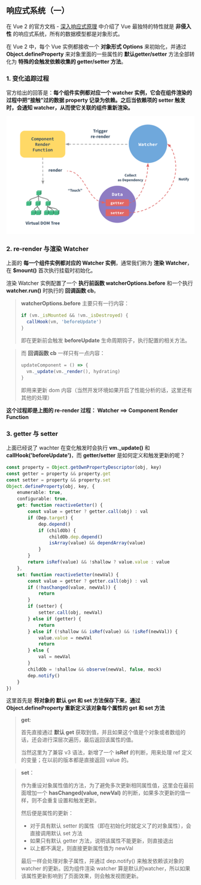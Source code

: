 ## 响应式系统（一）

在 Vue 2 的官方文档 - [深入响应式原理](https://v2.cn.vuejs.org/v2/guide/reactivity.html) 中介绍了 Vue 最独特的特性就是 **非侵入性** 的响应式系统，所有的数据模型都是对象形式。

在 Vue 2 中，每个 Vue 实例都接收一个 **对象形式 Options** 来初始化，并通过 **Object.defineProperty** 来对象里面的一些属性的 **默认getter/setter** 方法全部转化为 **特殊的会触发依赖收集的 getter/setter 方法**。

### 1. 变化追踪过程

官方给出的回答是：**每个组件实例都对应一个 watcher 实例，它会在组件渲染的过程中把“接触”过的数据 property 记录为依赖。之后当依赖项的 setter 触发时，会通知 watcher，从而使它关联的组件重新渲染。**

![data](./assets/data.png)

### 2. re-render 与渲染 Watcher

上面的 **每一个组件实例都对应的 Watcher 实例**，通常我们称为 **渲染 Watcher**，在 **$mount()** 首次执行挂载时初始化。

渲染 Watcher 实例配置了一个 **执行前函数 watcherOptions.before** 和一个执行 **watcher.run()** 时执行的 **回调函数 cb**。

> **watcherOptions.before** 主要只有一行内容：
>
> ```typescript
> if (vm._isMounted && !vm._isDestroyed) {
>   callHook(vm, 'beforeUpdate')
> }
> ```
>
> 即在更新前会触发 **beforeUpdate** 生命周期钩子，执行配置的相关方法。

> 而 **回调函数 cb** 一样只有一点内容：
>
> ```typescript
> updateComponent = () => {
>   vm._update(vm._render(), hydrating)
> }
> ```
>
> 即用来更新 dom 内容（当然开发环境如果开启了性能分析的话，这里还有其他的处理）

**这个过程即是上图的 re-render 过程： Watcher ==> Component Render Function**

### 3. getter 与 setter

上面已经说了 wachter 在变化触发时会执行 **vm._update()** 和 **callHook('beforeUpdate')**，而 **getter/setter** 是如何定义和触发更新的呢？

```typescript
const property = Object.getOwnPropertyDescriptor(obj, key)  
const getter = property && property.get
const setter = property && property.set
Object.defineProperty(obj, key, {
    enumerable: true,
    configurable: true,
    get: function reactiveGetter() {
        const value = getter ? getter.call(obj) : val
        if (Dep.target) {
            dep.depend()
            if (childOb) {
                childOb.dep.depend()
                isArray(value) && dependArray(value)
            }
        }
        return isRef(value) && !shallow ? value.value : value
    },
    set: function reactiveSetter(newVal) {
        const value = getter ? getter.call(obj) : val
        if (!hasChanged(value, newVal)) {
            return
        }
        if (setter) {
            setter.call(obj, newVal)
        } else if (getter) {
            return
        } else if (!shallow && isRef(value) && !isRef(newVal)) {
            value.value = newVal
            return
        } else {
            val = newVal
        }
        childOb = !shallow && observe(newVal, false, mock)
        dep.notify()
    }
})
```

这里首先是 **将对象的 默认 get 和 set 方法保存下来，通过 Object.defineProperty 重新定义该对象每个属性的 get 和 set 方法**

> **get**:
>
> 首先直接通过 **默认 get** 获取到值，并且如果这个值是个对象或者数组的话，还会进行深层次遍历，最后返回该属性的值。
>
> 当然这里为了兼容 v3 语法，新增了一个 **isRef** 的判断，用来处理 ref 定义的变量；在以前的版本都是直接返回 value 的。

> **set**：
>
> 作为重设对象属性值的方法，为了避免多次更新相同属性值，这里会在最前面增加一个 **hasChanged(value, newVal)** 的判断，如果多次更新的值一样，则不会重复设置和触发更新。
>
> 然后便是属性的更新：
>
> - 对于具有默认 setter 的属性（即在初始化时就定义了的对象属性），会直接调用默认 set 方法
> - 如果只有默认 getter 方法，说明该属性不能更新，则直接退出
> - 以上都不满足，则直接更新属性值为 newVal
>
> 最后一样会处理对象子属性，并通过 dep.notify() 来触发依赖该对象的 watcher 的更新。因为组件渲染 watcher 算是默认的watcher，所以如果该属性更新影响到了页面效果，则会触发视图更新。